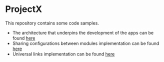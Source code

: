 # ProjectX

This repository contains some code samples. 

- The architecture that underpins the development of the apps can be found [here](https://github.com/iSame7/ProjectX/blob/master/Technical-Documents/Architecture.md)
- Sharing configurations between modules implementation can be found [here](https://github.com/iSame7/ProjectX/tree/master/ProjectX/Common/Core/Core/Configs)
- Universal links implementation can be found [here](https://github.com/iSame7/ProjectX/tree/master/ProjectX/Common/Core/Core/UniversalLinks)
